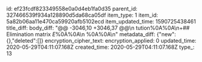 id: ef23fcdf823349558e0a0d4eb1fa0d35
parent_id: 327466539f934a128890d5da68ca05df
item_type: 1
item_id: 5a82b06aa11e470ca59920afb5102ecd
item_updated_time: 1590725438461
title_diff: 
body_diff: "@@ -3046,10 +3046,37 @@\n tution%0A%0A\n+## Elimination matrix $E$%0A%0A\n %0A%0A\n"
metadata_diff: {"new":{},"deleted":[]}
encryption_cipher_text: 
encryption_applied: 0
updated_time: 2020-05-29T04:11:07.168Z
created_time: 2020-05-29T04:11:07.168Z
type_: 13